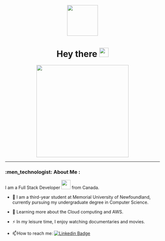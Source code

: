 <div id="header" align="center">
  <img src="https://media.giphy.com/media/gjrYDwbjnK8x36xZIO/giphy.gif" width="100"/>
</div>

<div id = "badges" align="center">
  <img src="https://komarev.com/ghpvc/?username=Muneeb077&style=flat-square&color=blue" alt=""/>
</div>

<div id = "head1" align="center">
  <h1>
    Hey there
    <img src="https://media.giphy.com/media/hvRJCLFzcasrR4ia7z/giphy.gif" width="30px"/>
  </h1>
</div>

<div id = "banner" align = "center">
  <img src = "https://media.giphy.com/media/2ikwIgNrmPZICNmRyX/giphy.gif" width width="600" height="300"/>
</div>

---

### :men_technologist: About Me :

I am a Full Stack Developer <img src="https://media.giphy.com/media/WUlplcMpOCEmTGBtBW/giphy.gif" width="30"> from Canada.

- :telescope: I am a third-year student at Memorial University of Newfoundland, currently pursuing my undergraduate degree in Computer Science.

- :seedling: Learning more about the Cloud computing and AWS.

- :zap: In my leisure time, I enjoy watching documentaries and movies.

- :mailbox:How to reach me: [![Linkedin Badge](https://img.shields.io/badge/-kakbar-blue?style=flat&logo=Linkedin&logoColor=white)](www.linkedin.com/in/)
